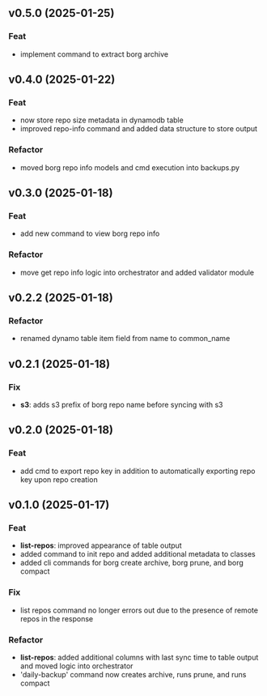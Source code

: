## v0.5.0 (2025-01-25)

### Feat

- implement command to extract borg archive

## v0.4.0 (2025-01-22)

### Feat

- now store repo size metadata in dynamodb table
- improved repo-info command and added data structure to store output

### Refactor

- moved borg repo info models and cmd execution into backups.py

## v0.3.0 (2025-01-18)

### Feat

- add new command to view borg repo info

### Refactor

- move get repo info logic into orchestrator and added validator module

## v0.2.2 (2025-01-18)

### Refactor

- renamed dynamo table item field from name to common_name

## v0.2.1 (2025-01-18)

### Fix

- **s3**: adds s3 prefix of borg repo name before syncing with s3

## v0.2.0 (2025-01-18)

### Feat

- add cmd to export repo key in addition to automatically exporting repo key upon repo creation

## v0.1.0 (2025-01-17)

### Feat

- **list-repos**: improved appearance of table output
- added command to init repo and added additional metadata to classes
- added cli commands for borg create archive, borg prune, and borg compact

### Fix

- list repos command no longer errors out due to the presence of remote repos in the response

### Refactor

- **list-repos**: added additional columns with last sync time to table output and moved logic into orchestrator
- 'daily-backup' command now creates archive, runs prune, and runs compact
